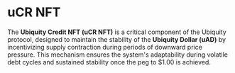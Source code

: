 # uCR NFT



The **Ubiquity Credit NFT (uCR NFT)** is a critical component of the Ubiquity protocol, designed to maintain the stability of the **Ubiquity Dollar (uAD)** by incentivizing supply contraction during periods of downward price pressure. This mechanism ensures the system's adaptability during volatile debt cycles and sustained stability once the peg to $1.00 is achieved.



